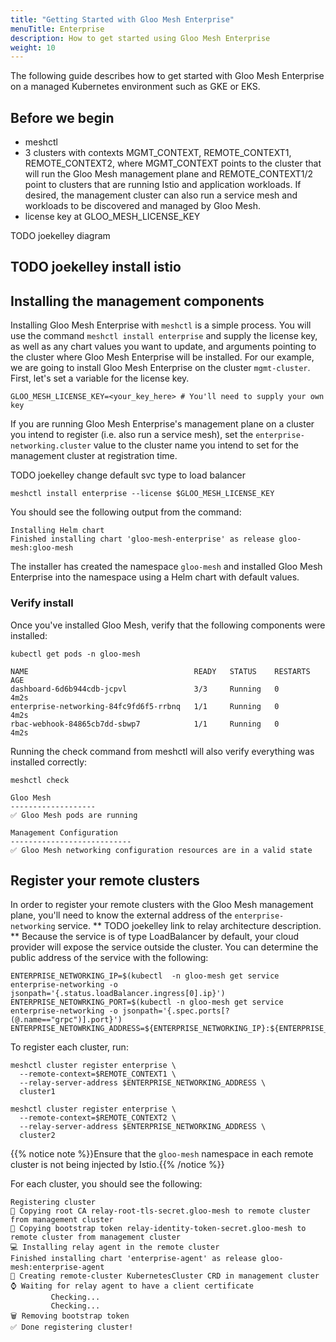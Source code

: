 ```yaml
---
title: "Getting Started with Gloo Mesh Enterprise"
menuTitle: Enterprise
description: How to get started using Gloo Mesh Enterprise
weight: 10
---
```


The following guide describes how to get started with Gloo Mesh Enterprise on a managed Kubernetes environment such as GKE or EKS.

## Before we begin

- meshctl
- 3 clusters with contexts MGMT_CONTEXT, REMOTE_CONTEXT1, REMOTE_CONTEXT2, where MGMT_CONTEXT points to the cluster that will
run the Gloo Mesh management plane and REMOTE_CONTEXT1/2 point to clusters that are running Istio and application workloads. If
desired, the management cluster can also run a service mesh and workloads to be discovered and managed by Gloo Mesh.
- license key at GLOO_MESH_LICENSE_KEY

TODO joekelley diagram

## TODO joekelley install istio

## Installing the management components

Installing Gloo Mesh Enterprise with `meshctl` is a simple process. You will use the command `meshctl install enterprise` and supply the license key, as well as any chart values you want to update, and arguments pointing to the cluster where Gloo Mesh Enterprise will be installed. For our example, we are going to install Gloo Mesh Enterprise on the cluster `mgmt-cluster`. First, let's set a variable for the license key.

```shell
GLOO_MESH_LICENSE_KEY=<your_key_here> # You'll need to supply your own key
```

If you are running Gloo Mesh Enterprise's management plane on a cluster you intend to register (i.e. also run a service mesh), set the `enterprise-networking.cluster` value to the cluster name you intend to set for the management cluster at registration time.

TODO joekelley change default svc type to load balancer

```shell
meshctl install enterprise --license $GLOO_MESH_LICENSE_KEY
```

You should see the following output from the command:

```shell
Installing Helm chart
Finished installing chart 'gloo-mesh-enterprise' as release gloo-mesh:gloo-mesh
```

The installer has created the namespace `gloo-mesh` and installed Gloo Mesh Enterprise into the namespace using a Helm chart with default values.

### Verify install
Once you've installed Gloo Mesh, verify that the following components were installed:

```shell
kubectl get pods -n gloo-mesh
```

```shell
NAME                                     READY   STATUS    RESTARTS   AGE
dashboard-6d6b944cdb-jcpvl               3/3     Running   0          4m2s
enterprise-networking-84fc9fd6f5-rrbnq   1/1     Running   0          4m2s
rbac-webhook-84865cb7dd-sbwp7            1/1     Running   0          4m2s
```

Running the check command from meshctl will also verify everything was installed correctly:

```shell
meshctl check
```

```shell
Gloo Mesh
-------------------
✅ Gloo Mesh pods are running

Management Configuration
---------------------------
✅ Gloo Mesh networking configuration resources are in a valid state
```

## Register your remote clusters

In order to register your remote clusters with the Gloo Mesh management plane, you'll need to know the external address
of the `enterprise-networking` service. ** TODO joekelley link to relay architecture description. ** Because the service
is of type LoadBalancer by default, your cloud provider will expose the service outside the cluster. You can determine
the public address of the service with the following:

```shell
ENTERPRISE_NETWORKING_IP=$(kubectl  -n gloo-mesh get service enterprise-networking -o jsonpath='{.status.loadBalancer.ingress[0].ip}')
ENTERPRISE_NETOWRKING_PORT=$(kubectl -n gloo-mesh get service enterprise-networking -o jsonpath='{.spec.ports[?(@.name=="grpc")].port}')
ENTERPRISE_NETOWRKING_ADDRESS=${ENTERPRISE_NETWORKING_IP}:${ENTERPRISE_NETOWRKING_PORT}
```

To register each cluster, run:

```shell
meshctl cluster register enterprise \
  --remote-context=$REMOTE_CONTEXT1 \
  --relay-server-address $ENTERPRISE_NETWORKING_ADDRESS \
  cluster1

meshctl cluster register enterprise \
  --remote-context=$REMOTE_CONTEXT2 \
  --relay-server-address $ENTERPRISE_NETWORKING_ADDRESS \
  cluster2
```

{{% notice note %}}Ensure that the `gloo-mesh` namespace in each remote cluster is not being injected by Istio.{{% /notice %}}

For each cluster, you should see the following:

```shell
Registering cluster
📃 Copying root CA relay-root-tls-secret.gloo-mesh to remote cluster from management cluster
📃 Copying bootstrap token relay-identity-token-secret.gloo-mesh to remote cluster from management cluster
💻 Installing relay agent in the remote cluster
Finished installing chart 'enterprise-agent' as release gloo-mesh:enterprise-agent
📃 Creating remote-cluster KubernetesCluster CRD in management cluster
⌚ Waiting for relay agent to have a client certificate
         Checking...
         Checking...
🗑 Removing bootstrap token
✅ Done registering cluster!
```



